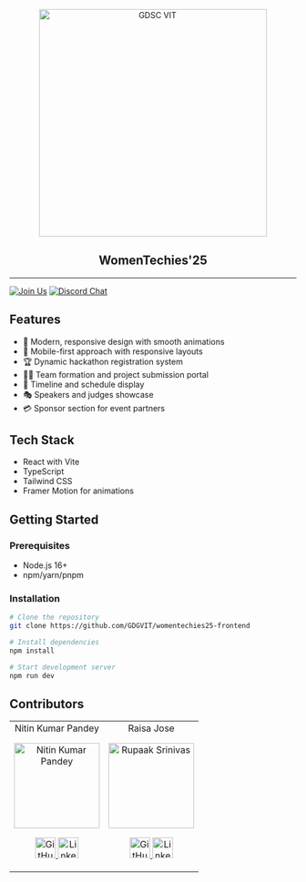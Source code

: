 <p align="center">
  <img width="400" src="https://user-images.githubusercontent.com/56252312/159312411-58410727-3933-4224-b43e-4e9b627838a3.png" alt="GDSC VIT"/>
  <h2 align="center">WomenTechies'25</h2>
</p>

---

[![Join Us](https://img.shields.io/badge/Join%20Us-Developer%20Student%20Clubs-red)](https://dsc.community.dev/vellore-institute-of-technology/)
[![Discord Chat](https://img.shields.io/discord/760928671698649098.svg)](https://discord.gg/498KVdSKWR)

## Features

- 🎨 Modern, responsive design with smooth animations
- 📱 Mobile-first approach with responsive layouts
- 🏆 Dynamic hackathon registration system
- 👩‍💻 Team formation and project submission portal
- 📢 Timeline and schedule display
- 🎭 Speakers and judges showcase
- 💳 Sponsor section for event partners

## Tech Stack

- React with Vite
- TypeScript
- Tailwind CSS
- Framer Motion for animations
 

## Getting Started

### Prerequisites

- Node.js 16+
- npm/yarn/pnpm

### Installation

```bash
# Clone the repository
git clone https://github.com/GDGVIT/womentechies25-frontend

# Install dependencies
npm install

# Start development server
npm run dev

```

## Contributors
<table align="center">
    <tr align="center">
        <td>
            Nitin Kumar Pandey
            <p align="center">
                <img src="https://temp-dep.vercel.app/_next/image?url=%2Fteam%2Ftechnical%2Fnitin.jpg&w=1920&q=75" width="150" height="150" alt="Nitin Kumar Pandey">
            </p>
            <p align="center">
                <a href="https://github.com/NitinTheGreat">
                    <img src="http://www.iconninja.com/files/241/825/211/round-collaboration-social-github-code-circle-network-icon.svg" width="36" height="36" alt="GitHub">
                </a>
                <a href="https://www.linkedin.com/in/nitinkrpandey">
                    <img src="http://www.iconninja.com/files/863/607/751/network-linkedin-social-connection-circular-circle-media-icon.svg" width="36" height="36" alt="LinkedIn">
                </a>
            </p>
        </td>
       <td>
            Raisa Jose
            <p align="center">
                <img src="https://temp-dep.vercel.app/_next/image?url=%2Fteam%2Fdesign%2Fraisa.jpeg&w=1920&q=75" width="150" height="150" alt="Rupaak Srinivas">
            </p>
            <p align="center">
                <a href="https://github.com/raisaaajose">
                    <img src="http://www.iconninja.com/files/241/825/211/round-collaboration-social-github-code-circle-network-icon.svg" width="36" height="36" alt="GitHub">
                </a>
                <a href="http://www.linkedin.com/in/raisa-jose">
                    <img src="http://www.iconninja.com/files/863/607/751/network-linkedin-social-connection-circular-circle-media-icon.svg" width="36" height="36" alt="LinkedIn">
                </a>
            </p>
        </td>
        

 </tr>
